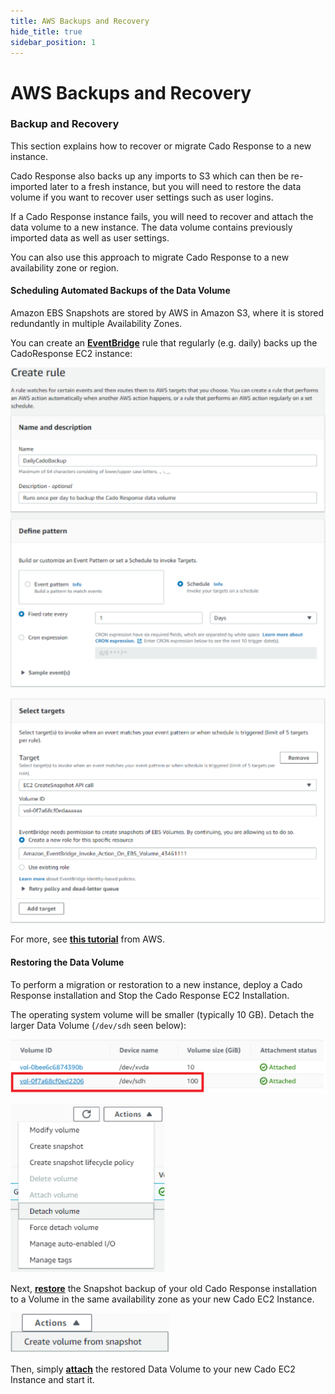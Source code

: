```yaml
---
title: AWS Backups and Recovery
hide_title: true
sidebar_position: 1
---
```



# AWS Backups and Recovery

### Backup and Recovery
This section explains how to recover or migrate Cado Response to a new instance.

Cado Response also backs up any imports to S3 which can then be re-imported later to a fresh instance, but you will need to restore the data volume if you want to recover user settings such as user logins.

If a Cado Response instance fails, you will need to recover and attach the data volume to a new instance. The data volume contains previously imported data as well as user settings.

You can also use this approach to migrate Cado Response to a new availability zone or region.

#### Scheduling Automated Backups of the Data Volume
Amazon EBS Snapshots are stored by AWS in Amazon S3, where it is stored redundantly in multiple Availability Zones.

You can create an **[EventBridge](https://us-west-2.console.aws.amazon.com/events/home)** rule that regularly (e.g. daily) backs up the CadoResponse EC2 instance:

![AWS Backup 1](/img/aws-backup-1.png)

![AWS Backup 2](/img/aws-backup-2.png)

For more, see **[this tutorial](https://docs.aws.amazon.com/eventbridge/latest/userguide/eb-scheduled-snapshot.html)** from AWS.

#### Restoring the Data Volume 
To perform a migration or restoration to a new instance, deploy a Cado Response installation and Stop the Cado Response EC2 Installation.

The operating system volume will be smaller (typically 10 GB). Detach the larger Data Volume (`/dev/sdh` seen below):

![AWS Backup 3](/img/aws-backup-3.png)

![AWS Backup 4](/img/aws-backup-4.png)

Next, **[restore](https://docs.aws.amazon.com/prescriptive-guidance/latest/backup-recovery/restore.html)** the Snapshot backup of your old Cado Response installation to a Volume in the same availability zone as your new Cado EC2 Instance.

![AWS Backup 5](/img/aws-backup-5.png)

Then, simply **[attach](https://docs.aws.amazon.com/AWSEC2/latest/UserGuide/ebs-attaching-volume.html)** the restored Data Volume to your new Cado EC2 Instance and start it.
